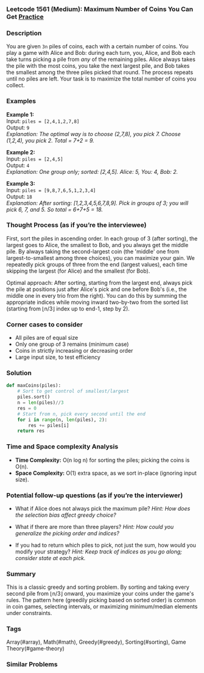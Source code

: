### Leetcode 1561 (Medium): Maximum Number of Coins You Can Get [Practice](https://leetcode.com/problems/maximum-number-of-coins-you-can-get)

### Description  
You are given `3n` piles of coins, each with a certain number of coins. You play a game with Alice and Bob: during each turn, you, Alice, and Bob each take turns picking a pile from *any* of the remaining piles. Alice always takes the pile with the most coins, you take the next largest pile, and Bob takes the smallest among the three piles picked that round. The process repeats until no piles are left. Your task is to maximize the total number of coins you collect.

### Examples  

**Example 1:**  
Input: `piles = [2,4,1,2,7,8]`  
Output: `9`  
*Explanation: The optimal way is to choose (2,7,8), you pick 7. Choose (1,2,4), you pick 2. Total = 7+2 = 9.*

**Example 2:**  
Input: `piles = [2,4,5]`  
Output: `4`  
*Explanation: One group only; sorted: [2,4,5]. Alice: 5, You: 4, Bob: 2.*

**Example 3:**  
Input: `piles = [9,8,7,6,5,1,2,3,4]`  
Output: `18`  
*Explanation: After sorting: [1,2,3,4,5,6,7,8,9]. Pick in groups of 3; you will pick 6, 7, and 5. So total = 6+7+5 = 18.*


### Thought Process (as if you’re the interviewee)  
First, sort the piles in ascending order. In each group of 3 (after sorting), the largest goes to Alice, the smallest to Bob, and you always get the middle pile. By always taking the second-largest coin (the 'middle' one from largest-to-smallest among three choices), you can maximize your gain. We repeatedly pick groups of three from the end (largest values), each time skipping the largest (for Alice) and the smallest (for Bob).

Optimal approach: After sorting, starting from the largest end, always pick the pile at positions just after Alice's pick and one before Bob's (i.e., the middle one in every trio from the right). You can do this by summing the appropriate indices while moving inward two-by-two from the sorted list (starting from ⌊n/3⌋ index up to end-1, step by 2).


### Corner cases to consider  
- All piles are of equal size
- Only one group of 3 remains (minimum case)
- Coins in strictly increasing or decreasing order
- Large input size, to test efficiency


### Solution

```python
def maxCoins(piles):
    # Sort to get control of smallest/largest
    piles.sort()
    n = len(piles)//3
    res = 0
    # Start from n, pick every second until the end
    for i in range(n, len(piles), 2):
        res += piles[i]
    return res
```

### Time and Space complexity Analysis  

- **Time Complexity:** O(n log n) for sorting the piles; picking the coins is O(n).
- **Space Complexity:** O(1) extra space, as we sort in-place (ignoring input size).


### Potential follow-up questions (as if you’re the interviewer)  

- What if Alice does not always pick the maximum pile?
  *Hint: How does the selection bias affect greedy choice?*

- What if there are more than three players?
  *Hint: How could you generalize the picking order and indices?*

- If you had to return which piles to pick, not just the sum, how would you modify your strategy?
  *Hint: Keep track of indices as you go along; consider state at each pick.*

### Summary
This is a classic greedy and sorting problem. By sorting and taking every second pile from ⌊n/3⌋ onward, you maximize your coins under the game's rules. The pattern here (greedily picking based on sorted order) is common in coin games, selecting intervals, or maximizing minimum/median elements under constraints.

### Tags
Array(#array), Math(#math), Greedy(#greedy), Sorting(#sorting), Game Theory(#game-theory)

### Similar Problems
